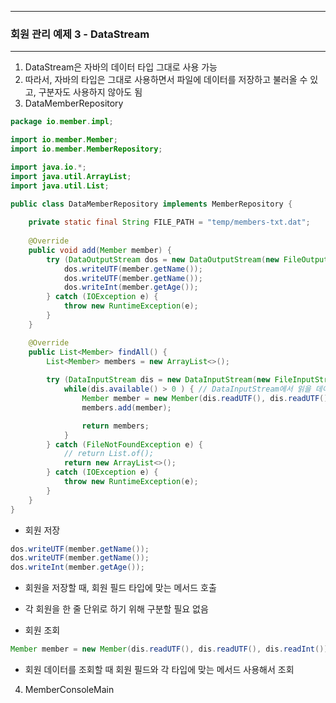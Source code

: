 -----
### 회원 관리 예제 3 - DataStream
-----
1. DataStream은 자바의 데이터 타입 그대로 사용 가능
2. 따라서, 자바의 타입은 그대로 사용하면서 파일에 데이터를 저장하고 불러올 수 있고, 구분자도 사용하지 않아도 됨
3. DataMemberRepository
```java
package io.member.impl;

import io.member.Member;
import io.member.MemberRepository;

import java.io.*;
import java.util.ArrayList;
import java.util.List;

public class DataMemberRepository implements MemberRepository {
    
    private static final String FILE_PATH = "temp/members-txt.dat";
            
    @Override
    public void add(Member member) {
        try (DataOutputStream dos = new DataOutputStream(new FileOutputStream(FILE_PATH, true))) {
            dos.writeUTF(member.getName());
            dos.writeUTF(member.getName());
            dos.writeInt(member.getAge());
        } catch (IOException e) {
            throw new RuntimeException(e);
        }
    }

    @Override
    public List<Member> findAll() {
        List<Member> members = new ArrayList<>();
        
        try (DataInputStream dis = new DataInputStream(new FileInputStream(FILE_PATH))) {
            while(dis.available() > 0 ) { // DataInputStream에서 읽을 데이터가 있는지 확인
                Member member = new Member(dis.readUTF(), dis.readUTF(), dis.readInt()); // 순서대로 읽기
                members.add(member);

                return members;
            }
        } catch (FileNotFoundException e) {
            // return List.of();
            return new ArrayList<>(); 
        } catch (IOException e) {
            throw new RuntimeException(e);
        }
    }
}
```
  - 회원 저장
```java
dos.writeUTF(member.getName());
dos.writeUTF(member.getName());
dos.writeInt(member.getAge());
```
  - 회원을 저장할 때, 회원 필드 타입에 맞는 메서드 호출
  - 각 회원을 한 줄 단위로 하기 위해 구분할 필요 없음

  - 회원 조회
```java
Member member = new Member(dis.readUTF(), dis.readUTF(), dis.readInt()); // 순서대로 읽기
```
  - 회원 데이터를 조회할 때 회원 필드와 각 타입에 맞는 메서드 사용해서 조회

4. MemberConsoleMain
```java
